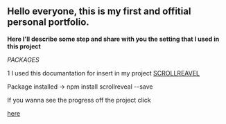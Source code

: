 ## Hello everyone, this is my first and offitial personal portfolio.

**Here I'll describe some step and share with you the setting that I used in this project**

*PACKAGES*

1 I used this documantation for insert in my project [SCROLLREAVEL](https://scrollrevealjs.org/guide/hello-world.html)

Package installed -> npm install scrollreveal --save


<p>If you wanna see the progress off the project click 

<a href="http://vini-it-portfolio.vercel.app/" target="_blank" rel="noopener noreferrer">here</a></p>

